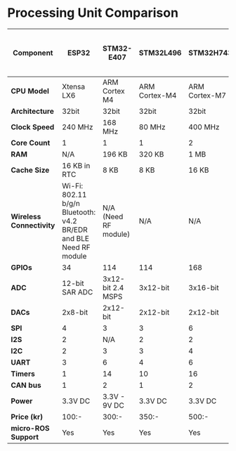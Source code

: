 
# Processing Unit Comparison

| Component          | ESP32 | STM32-E407 | STM32L496 | STM32H743 | NXP i.MX RT1062 (Teensy 4.0) | Renesas EK-RA6M5 | Nucleo-H743ZI | Nucleo-F429ZI | Notes |
|--------------------|--------|------------|-----------|-----------|------------------------------|------------------|---------------|---------------|-------|
| **CPU Model**       | Xtensa LX6 | ARM Cortex M4 | ARM Cortex-M4 | ARM Cortex-M7 | ARM Cortex-M7 | ARM Cortex-M33 | ARM Cortex-M7 | ARM Cortex-M4 | |
| **Architecture**    | 32bit | 32bit | 32bit | 32bit | 32bit | 32bit | 32bit | 32bit | |
| **Clock Speed**     | 240 MHz | 168 MHz | 80 MHz | 400 MHz | 600 MHz | 200 MHz | 400 MHz | 180 MHz | |
| **Core Count**      | 1 | 1 | 1 | 2 | 1 | 1 | 2 | 1 | |
| **RAM**             | N/A | 196 KB | 320 KB | 1 MB | 1 MB | 512 KB | 1 MB | 256 KB | |
| **Cache Size**      | 16 KB in RTC | 8 KB | 8 KB | 16 KB | 32 KB | 16 KB | 16 KB | 8 KB | |
| **Wireless Connectivity** | Wi-Fi: 802.11 b/g/n<br>Bluetooth: v4.2 BR/EDR and BLE<br>Need RF module | N/A (Need RF module) | N/A | N/A | N/A | N/A | N/A | N/A | |
| **GPIOs**           | 34 | 114 | 114 | 168 | 55 | 168 | 168 | 114 | |
| **ADC**             | 12-bit SAR ADC | 3x12-bit 2.4 MSPS | 3x12-bit | 3x16-bit | 12-bit | 2x12-bit | 3x16-bit | 3x12-bit | |
| **DACs**            | 2x8-bit | 2x12-bit | 2x12-bit | 2x12-bit | N/A | 2x12-bit | 2x12-bit | 2x12-bit | |
| **SPI**             | 4 | 3 | 3 | 6 | 3 | 2 | 6 | 3 | |
| **I2S**             | 2 | N/A | 2 | 2 | 1 | N/A | 2 | 2 | |
| **I2C**             | 2 | 3 | 3 | 4 | 2 | 2 | 4 | 3 | |
| **UART**            | 3 | 6 | 4 | 6 | 8 | 8 | 6 | 6 | |
| **Timers**          | 1 | 14 | 10 | 16 | 7 | 16 | 16 | 14 | |
| **CAN bus**         | 1 | 2 | 1 | 2 | N/A | 2 | 2 | 2 | |
| **Power**           | 3.3V DC | 3.3V - 9V DC | 3.3V DC | 3.3V DC | 3.3V DC | 3.3V DC | 3.3V DC | 3.3V DC | |
| **Price (kr)**      | 100:- | 300:- | 350:- | 500:- | 300:- | 600:- | 450:- | 400:- | |
| **micro-ROS Support** | Yes | Yes | Yes | Yes | Yes | Yes | Yes | Yes | |
